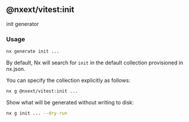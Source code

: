 ## @nxext/vitest:init

init generator

### Usage

```bash
nx generate init ...
```

By default, Nx will search for `init` in the default collection provisioned in nx.json.

You can specify the collection explicitly as follows:

```bash
nx g @nxext/vitest:init ...
```

Show what will be generated without writing to disk:

```bash
nx g init ... --dry-run
```
